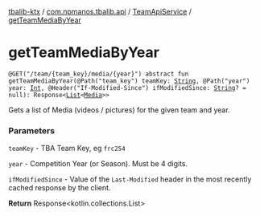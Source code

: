 [tbalib-ktx](../../index.md) / [com.npmanos.tbalib.api](../index.md) / [TeamApiService](index.md) / [getTeamMediaByYear](./get-team-media-by-year.md)

# getTeamMediaByYear

`@GET("/team/{team_key}/media/{year}") abstract fun getTeamMediaByYear(@Path("team_key") teamKey: `[`String`](https://kotlinlang.org/api/latest/jvm/stdlib/kotlin/-string/index.html)`, @Path("year") year: `[`Int`](https://kotlinlang.org/api/latest/jvm/stdlib/kotlin/-int/index.html)`, @Header("If-Modified-Since") ifModifiedSince: `[`String`](https://kotlinlang.org/api/latest/jvm/stdlib/kotlin/-string/index.html)`? = null): Response<`[`List`](https://kotlinlang.org/api/latest/jvm/stdlib/kotlin.collections/-list/index.html)`<`[`Media`](../../com.npmanos.tbalib.model/-media/index.md)`>>`

Gets a list of Media (videos / pictures) for the given team and year.

### Parameters

`teamKey` - TBA Team Key, eg `frc254`

`year` - Competition Year (or Season). Must be 4 digits.

`ifModifiedSince` - Value of the `Last-Modified` header in the most recently cached response by the client.

**Return**
Response&lt;kotlin.collections.List&gt;

